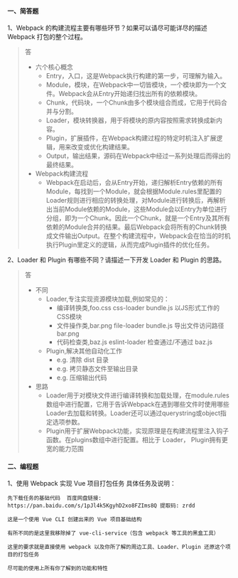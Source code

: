 #### 一、简答题
1、Webpack 的构建流程主要有哪些环节？如果可以请尽可能详尽的描述 Webpack 打包的整个过程。
> 答
>   - 六个核心概念
>       - Entry，入口，这是Webpack执行构建的第一步，可理解为输入。
>       - Module，模块，在Webpack中一切皆模块，一个模块即为一个文件。Webpack会从Entry开始递归找出所有的依赖模块。
>       - Chunk，代码块，一个Chunk由多个模块组合而成，它用于代码合并与分割。
>       - Loader，模块转换器，用于将模块的原内容按照需求转换成新内容。
>       - Plugin，扩展插件，在Webpack构建过程的特定时机注入扩展逻辑，用来改变或优化构建结果。
>       - Output，输出结果，源码在Webpack中经过一系列处理后而得出的最终结果。
>   - Webpack构建流程
>       - Webpack在启动后，会从Entry开始，递归解析Entry依赖的所有Module，每找到一个Module，就会根据Module.rules里配置的Loader规则进行相应的转换处理，对Module进行转换后，再解析出当前Module依赖的Module，这些Module会以Entry为单位进行分组，即为一个Chunk。因此一个Chunk，就是一个Entry及其所有依赖的Module合并的结果。最后Webpack会将所有的Chunk转换成文件输出Output。在整个构建流程中，Webpack会在恰当的时机执行Plugin里定义的逻辑，从而完成Plugin插件的优化任务。

2、Loader 和 Plugin 有哪些不同？请描述一下开发 Loader 和 Plugin 的思路。
> 答
>   - 不同
>       - Loader,专注实现资源模块加载,例如常见的：
>           - 编译转换类,foo.css  css-loader  bundle.js 以JS形式工作的CSS模块
>           - 文件操作类,bar.png  file-loader  bundle.js  导出文件访问路径  bar.png
>           - 代码检查类,baz.js   eslint-loader 检查通过/不通过  baz.js
>       - Plugin,解决其他自动化工作
>           - e.g. 清除 dist 目录
>           - e.g. 拷贝静态文件至输出目录
>           - e.g. 压缩输出代码
>   - 思路
>       -  Loader用于对模块文件进行编译转换和加载处理，在module.rules数组中进行配置，它用于告诉Webpack在遇到哪些文件时使用哪些Loader去加载和转换。Loader还可以通过querystring或object指定选项参数。
>       - Plugin用于扩展Webpack功能，实现原理是在构建流程里注入钩子函数。在plugins数组中进行配置。相比于 Loader， Plugin拥有更宽的能力范围


#### 二、编程题
1、使用 Webpack 实现 Vue 项目打包任务
具体任务及说明：

    先下载任务的基础代码  百度网盘链接: https://pan.baidu.com/s/1pJl4k5KgyhD2xo8FZIms8Q 提取码: zrdd

    这是一个使用 Vue CLI 创建出来的 Vue 项目基础结构

    有所不同的是这里我移除掉了 vue-cli-service（包含 webpack 等工具的黑盒工具）

    这里的要求就是直接使用 webpack 以及你所了解的周边工具、Loader、Plugin 还原这个项目的打包任务

    尽可能的使用上所有你了解到的功能和特性

